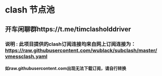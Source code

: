 # clash 节点池 

## 开车闲聊群https://t.me/timclasholddriver

### 说明 : 此项目提供的clash订阅连接均来自网上订阅连接为：https://raw.githubusercontent.com/wublack/subclash/master/vmessclash.yaml

#### 如raw.githubusercontent.com出现无法下载订阅，请自行转换

     

